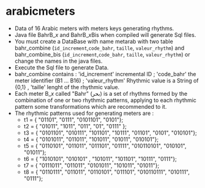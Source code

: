 # arabicmeters
* Data of 16 Arabic meters with meters keys generating rhythms.
* Java file BahrB_$x$ and BahrB_$x$Bis when compiled will generate Sql files.  
* You must create a DataBase with name metarab  with two table bahr_combine (`id_increment`,`code_bahr`, `taille`, `valeur_rhythm`) and bahr_combine_bis (`id_increment`,`code_bahr`, `taille`, `valeur_rhythm`) or change the names in the java files.
* Execute the Sql file to generate Data.
* bahr_combine contains : 'id_increment' incremental ID ;  'code_bahr' the meter identifier (B1 ... B16) ; 'valeur_rhythm' Rhythmic value is a String of {0,1} , 'taille' lenght of the rhythmic value.
* Each meter B_$x$ called "Bahr" (بحر) is a set of rhythms formed by the combination of one or two rhythmic patterns, applying to each rhythmic pattern some transformations which are recommended to it.
* The rhythmic patterns used for generating meters  are :
  * t1 = { "01101", "0111", "0101101", "0101"};
  * t2 = { "01011", "1011", "011", "01", "0111" };
  * t3 = { "0101101", "010111", "101101", "10111", "01101", "0101", "010101"};
  * t4 = { "0101011", "011011", "101011", "01011", "010101"};
  * t5 = { "0110101", "011011", "011101", "01111", "010110101", "010101", "01011"};
  * t6 = { "1010101", "010101" , "101011", "101101", "10111", "0111"};
  * t7 = { "0111011", "011011", "0101011", "101011", "01011"};
  * t8 = { "0110111", "011011", "0110101", "011101", "010110111", "010111", "0111"};
